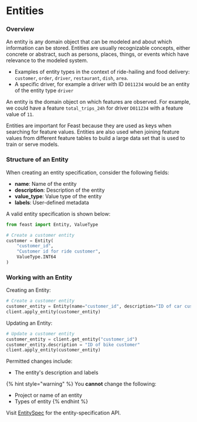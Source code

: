 # Entities

### Overview

An entity is any domain object that can be modeled and about which information can be stored. Entities are usually recognizable concepts, either concrete or abstract, such as persons, places, things, or events which have relevance to the modeled system.

* Examples of entity types in the context of ride-hailing and food delivery: `customer`, `order`, `driver`, `restaurant`, `dish`, `area`.
* A specific driver, for example a driver with ID `D011234` would be an entity of the entity type `driver`

An entity is the domain object on which features are observed. For example, we could have a feature `total_trips_24h` for driver `D011234` with a feature value of `11`.

Entities are important for Feast because they are used as keys when searching for feature values. Entities are also used when joining feature values from different feature tables to build a large data set that is used to train or serve models.

### Structure of an Entity

When creating an entity specification, consider the following fields:

* **name**: Name of the entity
* **description**: Description of the entity
* **value\_type**: Value type of the entity
* **labels**: User-defined metadata

A valid entity specification is shown below:

```python
from feast import Entity, ValueType

# Create a customer entity
customer = Entity(
    "customer_id",
    "Customer id for ride customer",
    ValueType.INT64
)
```

### Working with an Entity

Creating an Entity:

```python
# Create a customer entity
customer_entity = Entity(name="customer_id", description="ID of car customer")
client.apply_entity(customer_entity)
```

Updating an Entity:

```python
# Update a customer entity
customer_entity = client.get_entity("customer_id")
customer_entity.description = "ID of bike customer"
client.apply_entity(customer_entity)
```

Permitted changes include:

* The entity's description and labels

{% hint style="warning" %}
You **cannot** change the following:

* Project or name of an entity
* Types of entity
{% endhint %}

Visit [EntitySpec](https://api.docs.feast.dev/grpc/feast.core.pb.html#EntitySpecV2) for the entity-specification API.

